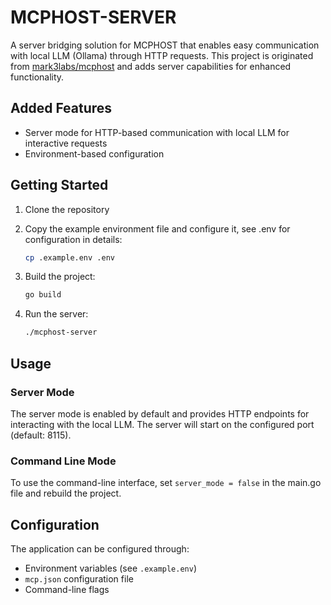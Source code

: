 # MCPHOST-SERVER

A server bridging solution for MCPHOST that enables easy communication with local LLM (Ollama) through HTTP requests. This project is originated from [mark3labs/mcphost](https://github.com/mark3labs/mcphost) and adds server capabilities for enhanced functionality.


## Added Features

- Server mode for HTTP-based communication with local LLM for interactive requests
- Environment-based configuration

## Getting Started

1. Clone the repository

2. Copy the example environment file and configure it, see .env for configuration in details:
   ```bash
   cp .example.env .env
   ```

3. Build the project:
   ```bash
   go build
   ```

4. Run the server:
   ```bash
   ./mcphost-server
   ```

## Usage

### Server Mode

The server mode is enabled by default and provides HTTP endpoints for interacting with the local LLM. The server will start on the configured port (default: 8115).

### Command Line Mode

To use the command-line interface, set `server_mode = false` in the main.go file and rebuild the project.

## Configuration

The application can be configured through:
- Environment variables (see `.example.env`)
- `mcp.json` configuration file
- Command-line flags
